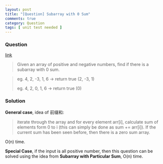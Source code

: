 ```yaml
---
layout: post
title: "[Question] Subarray with 0 Sum"
comments: true
category: Question
tags: [ unit test needed ]
---
```


### Question 

[link](http://www.geeksforgeeks.org/find-if-there-is-a-subarray-with-0-sum/)

> Given an array of positive and negative numbers, find if there is a subarray with 0 sum.

> eg. 4, 2, -3, 1, 6 -> return true (2, -3, 1)
>
> eg. 4, 2, 0, 1, 6 -> return true (0)

### Solution

__General case__, idea of 前缀和: 

> iterate through the array and for every element arr[i], calculate sum of elements form 0 to i (this can simply be done as sum += arr[i]). If the current sum has been seen before, then there is a zero sum array. 

O(n) time. 

__Special Case__, if the input is all positive number, then this question can be solved using the idea from __Subarray with Particular Sum__, O(n) time. 

